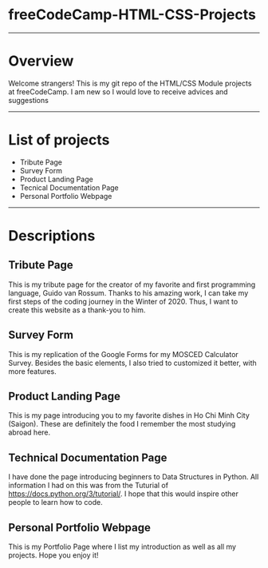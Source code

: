 # freeCodeCamp-HTML-CSS-Projects
____________________________________________
# Overview
Welcome strangers! This is my git repo of the HTML/CSS Module projects at freeCodeCamp. I am new so I would love to receive advices and suggestions
____________________________________________
# List of projects
* Tribute Page
* Survey Form
* Product Landing Page
* Tecnical Documentation Page
* Personal Portfolio Webpage
_____________________________________________
# Descriptions
## Tribute Page
This is my tribute page for the creator of my favorite and first programming language, Guido van Rossum. 
Thanks to his amazing work, I can take my first steps of the coding journey in the Winter of 2020.
Thus, I want to create this website as a thank-you to him.
## Survey Form
This is my replication of the Google Forms for my MOSCED Calculator Survey. 
Besides the basic elements, I also tried to customized it better, with more features.
## Product Landing Page
This is my page introducing you to my favorite dishes in Ho Chi Minh City (Saigon). These are definitely the food I remember the most studying abroad here.
## Technical Documentation Page
I have done the page introducing beginners to Data Structures in Python. All information I had on this was from the Tuturial of https://docs.python.org/3/tutorial/. I hope that this would inspire other people to learn how to code.
## Personal Portfolio Webpage
This is my Portfolio Page where I list my introduction as well as all my projects. Hope you enjoy it!
